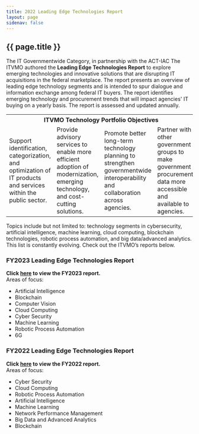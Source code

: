 ```yaml
---
title: 2022 Leading Edge Technologies Report
layout: page
sidenav: false
---
```


<section class="grid-container border-bottom border-gray-30 padding-left-0 padding-right-1">
<h1 class="margin-top-0">{{ page.title }}</h1>
<div class="margin-bottom-2">The IT Governmentwide Category, in partnership with the ACT-IAC 
The ITVMO authored the <b>Leading Edge Technologies Report</b> to explore emerging technologies and innovative solutions that are disrupting IT acquisitions in the federal marketplace. The report presents an overview of leading edge technology segments and is intended to spur dialogue and information exchange among federal IT buyers. The report identifies emerging technology and procurement trends that will impact agencies' IT buying on a yearly basis. The report is assessed and updated annually. 
</div>

<div class="margin-bottom-2">
<table class="leading-edge-table">
  <tr>
    <th colspan="4" id="ITVMO-TPO">ITVMO Technology Portfolio Objectives</th>    
  </tr>
  <tr>
    <td header="ITVMO-TPO">Support identification,<br> categorization, and optimization of IT products and services within the public sector.</td>    
    <td header="ITVMO-TPO">Provide advisory services to enable more efficient adoption of modernization, emerging technology, and cost-cutting solutions.</td>    
    <td header="ITVMO-TPO">Promote better long-term technology planning to strengthen governmentwide interoperability and collaboration across agencies.</td>    
    <td header="ITVMO-TPO">Partner with other government groups to make government procurement data more accessible and available to agencies.</td>    
  </tr>
</table>
</div>

<div class="margin-bottom-2">
Topics include but not limited to: technology segments in cybersecurity, artificial intelligence, machine learning, cloud computing, blockchain technologies, robotic process automation, and big data/advanced analytics. This list is constantly evolving. Check out the ITVMO’s reports below.
</div>
<div class="FY-container">
    <div class="margin-bottom-2 FY FY2023">
        <h3>
            FY2023 Leading Edge Technologies Report
        </h3>
        <b>Click <a title="FY2023 report link" href="https://docs.google.com/presentation/d/1DdRfDG9IsJJ9fasF9qVgt6PaopLIv4NLhudWHiTkCc8/edit#slide=id.p1">here</a> to view the FY2023 report.</b>
        <br>
        <div class="leading-edge-ul">
        Areas of focus:
        <ul>
            <li>Artificial Intelligence</li>
            <li>Blockchain</li>
            <li>Computer Vision</li>
            <li>Cloud Computing</li>
            <li>Cyber Security</li>
            <li>Machine Learning</li>
            <li>Robotic Process Automation</li>
            <li>6G</li>
        </ul>
        </div>
    </div>
    <div class="margin-bottom-2 FY">
        <h3>
            FY2022 Leading Edge Technologies Report
        </h3>
        <b>Click <a title="FY2022 report link" href="https://itvmo.gsa.gov/assets/files/tlr/leading-edge-tech-report-2022.pdf">here</a> to view the FY2022 report.</b>
        <br>
        <div class="leading-edge-ul">
        Areas of focus:
        <ul>
            <li>Cyber Security</li>
            <li>Cloud Computing</li>
            <li>Robotic Process Automation</li>
            <li>Artificial Intelligence</li>
            <li>Machine Learning</li>
            <li>Network Performance Management</li>
            <li>Big Data and Advanced Analytics</li>
            <li>Blockchain</li>
        </ul>
        </div>
    </div>
</div>

</section>


